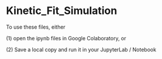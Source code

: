 # Kinetic_Fit_Simulation

To use these files, either

(1) open the ipynb files in Google Colaboratory, or 

(2) Save a local copy and run it in your JupyterLab / Notebook 
